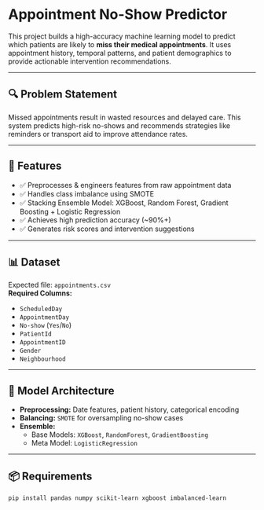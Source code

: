 # Appointment No-Show Predictor

This project builds a high-accuracy machine learning model to predict which patients are likely to **miss their medical appointments**. It uses appointment history, temporal patterns, and patient demographics to provide actionable intervention recommendations.

---

## 🔍 Problem Statement

Missed appointments result in wasted resources and delayed care. This system predicts high-risk no-shows and recommends strategies like reminders or transport aid to improve attendance rates.

---

## 🚀 Features

- ✅ Preprocesses & engineers features from raw appointment data  
- ✅ Handles class imbalance using SMOTE  
- ✅ Stacking Ensemble Model: XGBoost, Random Forest, Gradient Boosting + Logistic Regression  
- ✅ Achieves high prediction accuracy (~90%+)  
- ✅ Generates risk scores and intervention suggestions  

---

## 📊 Dataset

Expected file: `appointments.csv`  
**Required Columns:**
- `ScheduledDay`
- `AppointmentDay`
- `No-show` (`Yes`/`No`)
- `PatientId`
- `AppointmentID`
- `Gender`
- `Neighbourhood`

---

## 🧠 Model Architecture

- **Preprocessing:** Date features, patient history, categorical encoding
- **Balancing:** `SMOTE` for oversampling no-show cases
- **Ensemble:**  
  - Base Models: `XGBoost`, `RandomForest`, `GradientBoosting`  
  - Meta Model: `LogisticRegression`  

---

## 📦 Requirements

```bash
pip install pandas numpy scikit-learn xgboost imbalanced-learn
